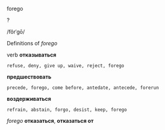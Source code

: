forego

?

/fôrˈɡō/

Definitions of _forego_

verb
**отказываться**

    refuse, deny, give up, waive, reject, forego
**предшествовать**

    precede, forego, come before, antedate, antecede, forerun
**воздерживаться**

    refrain, abstain, forgo, desist, keep, forego

_forego_
**отказаться**, **отказаться от**